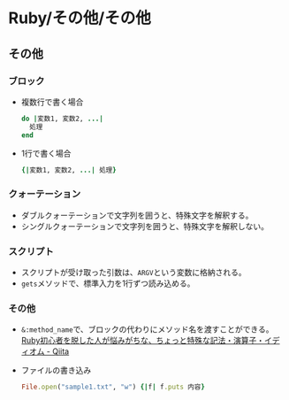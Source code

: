# Ruby/その他/その他

## その他

### ブロック

- 複数行で書く場合

  ```ruby
  do |変数1, 変数2, ...|
    処理
  end
  ```

- 1行で書く場合

  ```ruby
  {|変数1, 変数2, ...| 処理}
  ```

### クォーテーション

- ダブルクォーテーションで文字列を囲うと、特殊文字を解釈する。
- シングルクォーテーションで文字列を囲うと、特殊文字を解釈しない。

### スクリプト

- スクリプトが受け取った引数は、`ARGV`という変数に格納される。
- `gets`メソッドで、標準入力を1行ずつ読み込める。

### その他

- `&:method_name`で、ブロックの代わりにメソッド名を渡すことができる。
  [Ruby初心者を脱した人が悩みがちな、ちょっと特殊な記法・演算子・イディオム - Qiita](https://qiita.com/nashirox/items/0c885edf7d78fd5a83f1)

- ファイルの書き込み

  ```ruby
  File.open("sample1.txt", "w") {|f| f.puts 内容}
  ```
